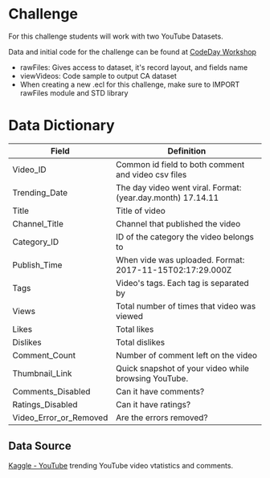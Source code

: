 # Challenge

For this challenge students will work with two YouTube Datasets.

Data and initial code for the challenge can be found at [CodeDay Workshop](https://ide.hpccsystems.com/workspaces/share/52e24f44-070c-47e8-a2f7-1748307444f1)

- rawFiles: Gives access to dataset, it's record layout, and fields name
- viewVideos: Code sample to output CA dataset 
- When creating a new .ecl for this challenge, make sure to IMPORT rawFiles module and STD library 


# Data Dictionary

|Field|Definition|
|---|---|       
Video_ID                       | Common id field to both comment and video csv files
Trending_Date                  | The day video went viral. Format: (year.day.month) 17.14.11
Title                          | Title of video
Channel_Title                  | Channel that published the video
Category_ID                    | ID of the category the video belongs to
Publish_Time                   | When vide was uploaded. Format: 2017-11-15T02:17:29.000Z
Tags                           | Video's tags. Each tag is separated by | character
Views                          | Total number of times that video was viewed
Likes                          | Total likes
Dislikes                       | Total dislikes
Comment_Count                  | Number of comment left on the video
Thumbnail_Link                 | Quick snapshot of your video while browsing YouTube.
Comments_Disabled              | Can it have comments?
Ratings_Disabled               | Can it have ratings? 
Video_Error_or_Removed         | Are the errors removed?

## Data Source

[Kaggle - YouTube](https://www.kaggle.com/datasets/datasnaek/youtube) trending YouTube video vtatistics and comments.